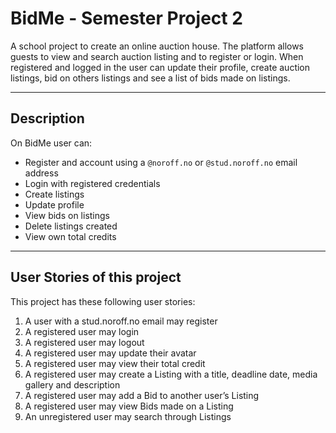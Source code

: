# BidMe - Semester Project 2

A school project to create an online auction house. The platform allows guests to view and search auction listing and to register or login.
When registered and logged in the user can update their profile, create auction listings, bid on others listings and see a list of bids made on listings.

---

## Description

On BidMe user can:

- Register and account using a `@noroff.no` or `@stud.noroff.no` email address
- Login with registered credentials
- Create listings
- Update profile
- View bids on listings
- Delete listings created
- View own total credits

---

## User Stories of this project

This project has these following user stories:

1. A user with a stud.noroff.no email may register
2. A registered user may login
3. A registered user may logout
4. A registered user may update their avatar
5. A registered user may view their total credit
6. A registered user may create a Listing with a title, deadline date, media gallery and description
7. A registered user may add a Bid to another user’s Listing
8. A registered user may view Bids made on a Listing
9. An unregistered user may search through Listings
